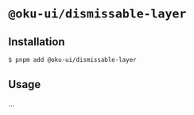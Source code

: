 # `@oku-ui/dismissable-layer`

## Installation

```sh
$ pnpm add @oku-ui/dismissable-layer
```

## Usage
...
